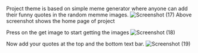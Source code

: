 Project theme is based on simple meme generator where anyone can add their funny quotes in the random memme images.
![Screenshot (17)](https://github.com/codeAdi2307/Meme/assets/138471886/f624cfd5-1cfd-4fa2-a67d-4ea9bdaf1b5a)
Above screenshot shows the home page of project


Press on the get image to start getting the images
![Screenshot (18)](https://github.com/codeAdi2307/Meme/assets/138471886/b1f8f8a2-2994-4474-a279-9dbcdc66b98d)

Now add your quotes at the top and the bottom text bar.
![Screenshot (19)](https://github.com/codeAdi2307/Meme/assets/138471886/c931d494-e01f-4978-b8d7-bc691a1f5944)
